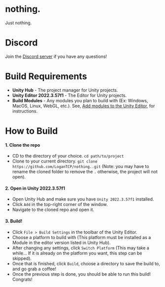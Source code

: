 # nothing.
 Just nothing.
# Discord
 Join the [Discord server](https://discord.gg/rN8UuZMTKa) if you have any questions!

# Build Requirements
-  **Unity Hub** - The project manager for Unity projects.
-  **Unity Editor 2022.3.57f1** - The Editor for Unity projects.
-  **Build Modules** - Any modules you plan to build with (Ex: Windows, MacOS, Linux, WebGL, etc.). See, [Add modules to the Unity Editor](https://docs.unity3d.com/hub/manual/AddModules.html), for instructions.

# How to Build
 #### 1. Clone the repo
-  CD to the directory of your choice. ```cd path/to/project```
-  Clone to your current directory. ```git clone https://github.com/LoganTCP/nothing..git``` (Note: you may have to rename the cloned folder to remove the ```.``` otherwise, the project will not open).

 #### 2. Open in Unity 2022.3.57f1
-  Open Unity Hub and make sure you have ```Unity 2022.3.57f1``` installed.
-  Click ```Add``` in the top-right corner of the window.
-  Navigate to the cloned repo and open it.

 #### 3. Build!
-  Click ```File > Build Settings``` in the toolbar of the Unity Editor.
-  Choose a platform to build with (This platform must be installed as a Module in the editor version listed in Unity Hub).
-  After changing any settings, click ```Switch Platform``` (This may take a while... If it is already on the platform you want, this step can be skipped).
-  Once that is finished, click ```Build```, choose a directory to save the build to, and go grab a coffee!
-  Once the previous step is done, you should be able to run this build! Congrats!
